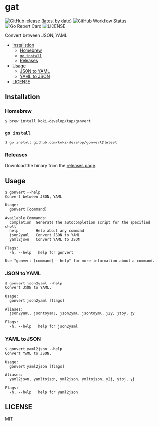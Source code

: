 # gat

[![GitHub release (latest by date)](https://img.shields.io/github/v/release/koki-develop/gonvert)](https://github.com/koki-develop/gonvert/releases/latest)
[![GitHub Workflow Status](https://img.shields.io/github/actions/workflow/status/koki-develop/gonvert/ci.yml?logo=github)](https://github.com/koki-develop/gonvert/actions/workflows/ci.yml)
[![Go Report Card](https://goreportcard.com/badge/github.com/koki-develop/gonvert)](https://goreportcard.com/report/github.com/koki-develop/gonvert)
[![LICENSE](https://img.shields.io/github/license/koki-develop/gonvert)](./LICENSE)

Convert between JSON, YAML

- [Installation](#installation)
  - [Homebrew](#homebrew)
  - [`go install`](#go-install)
  - [Releases](#releases)
- [Usage](#usage)
  - [JSON to YAML](#json-to-yaml)
  - [YAML to JSON](#yaml-to-json)
- [LICENSE](#license)

## Installation

### Homebrew

```console
$ brew install koki-develop/tap/gonvert
```

### `go install`

```console
$ go install github.com/koki-develop/gonvert@latest
```

### Releases

Download the binary from the [releases page](https://github.com/koki-develop/gonvert/releases/latest).

## Usage

```console
$ gonvert --help
Convert between JSON, YAML

Usage:
  gonvert [command]

Available Commands:
  completion  Generate the autocompletion script for the specified shell
  help        Help about any command
  json2yaml   Convert JSON to YAML
  yaml2json   Convert YAML to JSON

Flags:
  -h, --help   help for gonvert

Use "gonvert [command] --help" for more information about a command.
```

### JSON to YAML

```console
$ gonvert json2yaml --help
Convert JSON to YAML.

Usage:
  gonvert json2yaml [flags]

Aliases:
  json2yaml, jsontoyaml, json2yml, jsontoyml, j2y, jtoy, jy

Flags:
  -h, --help   help for json2yaml
```

### YAML to JSON

```console
$ gonvert yaml2json --help
Convert YAML to JSON.

Usage:
  gonvert yaml2json [flags]

Aliases:
  yaml2json, yamltojson, yml2json, ymltojson, y2j, ytoj, yj

Flags:
  -h, --help   help for yaml2json
```

## LICENSE

[MIT](./LICENSE)

